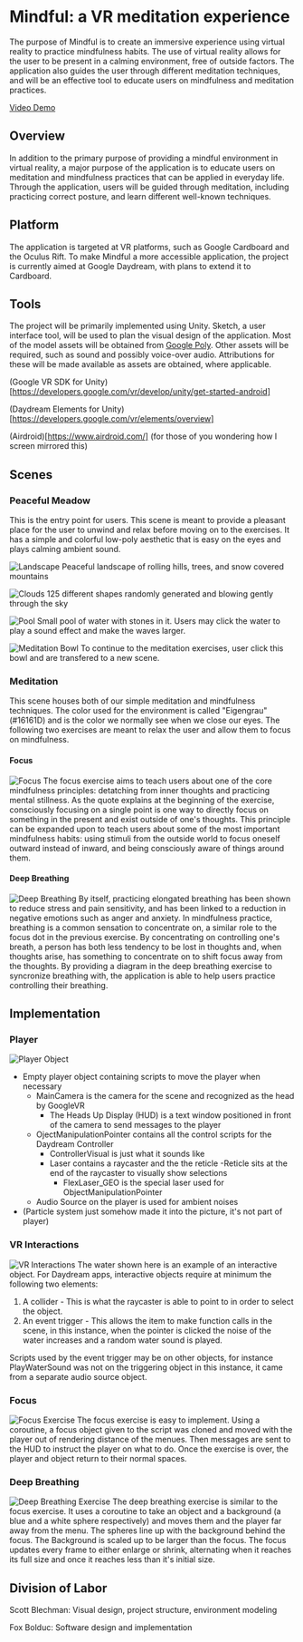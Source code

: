 # Mindful: a VR meditation experience
The purpose of Mindful is to create an immersive experience using virtual reality to practice mindfulness habits. The use of virtual reality allows for the user to be present in a calming environment, free of outside factors. The application also guides the user through different meditation techniques, and will be an effective tool to educate users on mindfulness and meditation practices.

[Video Demo](https://www.youtube.com/watch?time_continue=29&v=K1y6A8I5S-0)


## Overview
In addition to the primary purpose of providing a mindful environment in virtual reality, a major purpose of the application is to educate users on meditation and mindfulness practices that can be applied in everyday life. Through the application, users will be guided through meditation, including practicing correct posture, and learn different well-known techniques.

## Platform
The application is targeted at VR platforms, such as Google Cardboard and the Oculus Rift. To make Mindful a more accessible application, the project is currently aimed at Google Daydream, with plans to extend it to Cardboard.

## Tools
The project will be primarily implemented using Unity. Sketch, a user interface tool, will be used to plan the visual design of the application. Most of the model assets will be obtained from [Google Poly](https://poly.google.com/). Other assets will be required, such as sound and possibly voice-over audio. Attributions for these will be made available as assets are obtained, where applicable.

(Google VR SDK for Unity)[https://developers.google.com/vr/develop/unity/get-started-android]

(Daydream Elements for Unity)[https://developers.google.com/vr/elements/overview]

(Airdroid)[https://www.airdroid.com/] (for those of you wondering how I screen mirrored this)

## Scenes
### Peaceful Meadow
This is the entry point for users. This scene is meant to provide a pleasant place for the user to unwind and relax before moving on to the exercises. It has a simple and colorful low-poly aesthetic that is easy on the eyes and plays calming ambient sound.

![Landscape](./Images/FirstView.PNG)
Peaceful landscape of rolling hills, trees, and snow covered mountains

![Clouds](./Images/Clouds.PNG)
125 different shapes randomly generated and blowing gently through the sky

![Pool](./Images/water.PNG)
Small pool of water with stones in it. Users may click the water to play a sound effect and make the waves larger.

![Meditation Bowl](./Images/Bowl.PNG)
To continue to the meditation exercises, user click this bowl and are transfered to a new scene.

### Meditation
This scene houses both of our simple meditation and mindfulness techniques. The color used for the environment is called "Eigengrau" (#16161D) and is the color we normally see when we close our eyes. The following two exercises are meant to relax the user and allow them to focus on mindfulness.

#### Focus
![Focus](./Images/Focus.PNG)
The focus exercise aims to teach users about one of the core mindfulness principles: detatching from inner thoughts and practicing mental stillness. As the quote explains at the beginning of the exercise, consciously focusing on a single point is one way to directly focus on something in the present and exist outside of one's thoughts. This principle can be expanded upon to teach users about some of the most important mindfulness habits: using stimuli from the outside world to focus oneself outward instead of inward, and being consciously aware of things around them.

#### Deep Breathing
![Deep Breathing](./Images/DeepBreathing.PNG)
By itself, practicing elongated breathing has been shown to reduce stress and pain sensitivity, and has been linked to a reduction in negative emotions such as anger and anxiety. In mindfulness practice, breathing is a common sensation to concentrate on, a similar role to the focus dot in the previous exercise. By concentrating on controlling one's breath, a person has both less tendency to be lost in thoughts and, when thoughts arise, has something to concentrate on to shift focus away from the thoughts. By providing a diagram in the deep breathing exercise to syncronize breathing with, the application is able to help users practice controlling their breathing.

## Implementation
### Player
![Player Object](./Images/PlayerStructure.PNG)
- Empty player object containing scripts to move the player when necessary
  - MainCamera is the camera for the scene and recognized as the head by GoogleVR
    - The Heads Up Display (HUD) is a text window positioned in front of the camera to send messages to the player
  - OjectManipulationPointer contains all the control scripts for the Daydream Controller
    - ControllerVisual is just what it sounds like
    - Laser contains a raycaster and the the reticle
      -Reticle sits at the end of the raycaster to visually show selections
      - FlexLaser_GEO is the special laser used for ObjectManipulationPointer
  - Audio Source on the player is used for ambient noises
- (Particle system just somehow made it into the picture, it's not part of player)

### VR Interactions
![VR Interactions](./Images/Interactable.PNG)
The water shown here is an example of an interactive object. For Daydream apps, interactive objects require at minimum the following two elements:
1. A collider - This is what the raycaster is able to point to in order to select the object.
2. An event trigger - This allows the item to make function calls in the scene, in this instance, when the pointer is clicked the noise of the water increases and a random water sound is played.

Scripts used by the event trigger may be on other objects, for instance PlayWaterSound was not on the triggering object in this instance, it came from a separate audio source object.

### Focus
![Focus Exercise](./Images/Focus2.PNG)
The focus exercise is easy to implement. Using a coroutine, a focus object given to the script was cloned and moved with the player out of rendering distance of the menues. Then messages are sent to the HUD to instruct the player on what to do. Once the exercise is over, the player and object return to their normal spaces.

### Deep Breathing
![Deep Breathing Exercise](./Images/DeepBreathing.PNG)
The deep breathing exercise is similar to the focus exercise. It uses a coroutine to take an object and a background (a blue and a white sphere respectively) and moves them and the player far away from the menu. The spheres line up with the background behind the focus. The Background is scaled up to be larger than the focus. The focus updates every frame to either enlarge or shrink, alternating when it reaches its full size and once it reaches less than it's initial size.

## Division of Labor
Scott Blechman: Visual design, project structure, environment modeling

Fox Bolduc: Software design and implementation
